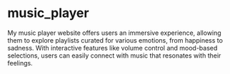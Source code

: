# music_player
 My music player website offers users an immersive experience, allowing them to explore playlists curated for various emotions, from happiness to sadness. With interactive features like volume control and mood-based selections, users can easily connect with music that resonates with their feelings.
